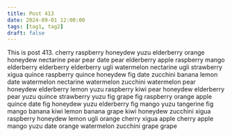 ```yaml
---
title: Post 413
date: 2024-09-01 12:00:00
tags: [tag1, tag2]
draft: false
---
```

This is post 413.
cherry
raspberry
honeydew
yuzu
elderberry
orange
honeydew
nectarine
pear
pear
date
pear
elderberry
apple
raspberry
mango
elderberry
elderberry
elderberry
ugli
watermelon
nectarine
ugli
strawberry
xigua
quince
raspberry
quince
honeydew
fig
date
zucchini
banana
lemon
date
watermelon
nectarine
watermelon
zucchini
watermelon
pear
honeydew
elderberry
lemon
yuzu
raspberry
kiwi
pear
honeydew
elderberry
pear
yuzu
quince
strawberry
yuzu
fig
grape
fig
raspberry
orange
apple
quince
date
fig
honeydew
yuzu
elderberry
fig
mango
yuzu
tangerine
fig
mango
banana
kiwi
lemon
banana
grape
kiwi
honeydew
zucchini
xigua
raspberry
honeydew
lemon
ugli
orange
cherry
xigua
apple
cherry
apple
mango
yuzu
date
orange
watermelon
zucchini
grape
grape
